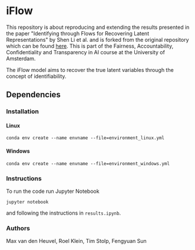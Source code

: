 # iFlow

This repository is about reproducing and extending the results presented in the paper "Identifying through Flows for Recovering Latent Representations" by Shen Li et al. and is forked from the original repository which can be found [here](https://github.com/MathsXDC/iFlow).
This is part of the Fairness, Accountability, Confidentiality and Transparency in AI course at the University of Amsterdam. 

The iFlow model aims to recover the true latent variables through the concept of identifiability.

## Dependencies

### Installation

#### Linux

```
conda env create --name envname --file=environment_linux.yml
```

#### Windows

```
conda env create --name envname --file=environment_windows.yml
```


### Instructions

To run the code run Jupyter Notebook 

```jupyter notebook```

and following the instructions in `results.ipynb`.


### Authors

Max van den Heuvel, Roel Klein, Tim Stolp, Fengyuan Sun
